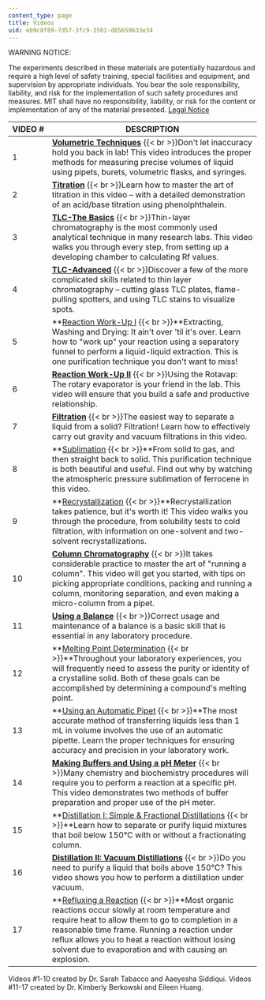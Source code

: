 ```yaml
---
content_type: page
title: Videos
uid: eb9c8f89-7d57-3fc9-3561-d85659b33e34
---
```


WARNING NOTICE:

The experiments described in these materials are potentially hazardous and require a high level of safety training, special facilities and equipment, and supervision by appropriate individuals. You bear the sole responsibility, liability, and risk for the implementation of such safety procedures and measures. MIT shall have no responsibility, liability, or risk for the content or implementation of any of the material presented. [Legal Notice](/terms/)

| VIDEO # | DESCRIPTION |
| --- | --- |
| 1 | **[Volumetric Techniques](/resources/res-5-0001-digital-lab-techniques-manual-spring-2007/videos/volumetric-techniques)**  {{< br >}}Don't let inaccuracy hold you back in lab! This video introduces the proper methods for measuring precise volumes of liquid using pipets, burets, volumetric flasks, and syringes. |
| 2 | **[Titration](/resources/res-5-0001-digital-lab-techniques-manual-spring-2007/videos/titration)**  {{< br >}}Learn how to master the art of titration in this video – with a detailed demonstration of an acid/base titration using phenolphthalein. |
| 3 | **[TLC-The Basics](/resources/res-5-0001-digital-lab-techniques-manual-spring-2007/videos/tlc-the-basics)**  {{< br >}}Thin-layer chromatography is the most commonly used analytical technique in many research labs. This video walks you through every step, from setting up a developing chamber to calculating Rf values. |
| 4 | **[TLC-Advanced](/resources/res-5-0001-digital-lab-techniques-manual-spring-2007/videos/tlc-advanced)**  {{< br >}}Discover a few of the more complicated skills related to thin layer chromatography – cutting glass TLC plates, flame-pulling spotters, and using TLC stains to visualize spots. |
| 5 | **[Reaction Work-Up I](/resources/res-5-0001-digital-lab-techniques-manual-spring-2007/videos/reaction-work-up-i)  {{< br >}}**Extracting, Washing and Drying: It ain't over 'til it's over. Learn how to "work up" your reaction using a separatory funnel to perform a liquid-liquid extraction. This is one purification technique you don't want to miss! |
| 6 | **[Reaction Work-Up II](/resources/res-5-0001-digital-lab-techniques-manual-spring-2007/videos/reaction-work-up-ii)**  {{< br >}}Using the Rotavap: The rotary evaporator is your friend in the lab. This video will ensure that you build a safe and productive relationship. |
| 7 | **[Filtration](/resources/res-5-0001-digital-lab-techniques-manual-spring-2007/videos/filtration)**  {{< br >}}The easiest way to separate a liquid from a solid? Filtration! Learn how to effectively carry out gravity and vacuum filtrations in this video. |
| 8 | **[Sublimation](/resources/res-5-0001-digital-lab-techniques-manual-spring-2007/videos/sublimation)  {{< br >}}**From solid to gas, and then straight back to solid. This purification technique is both beautiful and useful. Find out why by watching the atmospheric pressure sublimation of ferrocene in this video. |
| 9 | **[Recrystallization](/resources/res-5-0001-digital-lab-techniques-manual-spring-2007/videos/recrystallization)  {{< br >}}**Recrystallization takes patience, but it's worth it! This video walks you through the procedure, from solubility tests to cold filtration, with information on one-solvent and two-solvent recrystallizations. |
| 10 | **[Column Chromatography](/resources/res-5-0001-digital-lab-techniques-manual-spring-2007/videos/column-chromatography)**  {{< br >}}It takes considerable practice to master the art of "running a column". This video will get you started, with tips on picking appropriate conditions, packing and running a column, monitoring separation, and even making a micro-column from a pipet. |
| 11 | **[Using a Balance](/resources/res-5-0001-digital-lab-techniques-manual-spring-2007/videos/using-a-balance)**  {{< br >}}Correct usage and maintenance of a balance is a basic skill that is essential in any laboratory procedure. |
| 12 | **[Melting Point Determination](/resources/res-5-0001-digital-lab-techniques-manual-spring-2007/videos/melting-point-determination)  {{< br >}}**Throughout your laboratory experiences, you will frequently need to assess the purity or identity of a crystalline solid. Both of these goals can be accomplished by determining a compound's melting point. |
| 13 | **[Using an Automatic Pipet](/resources/res-5-0001-digital-lab-techniques-manual-spring-2007/videos/using-an-automatic-pipet)  {{< br >}}**The most accurate method of transferring liquids less than 1 mL in volume involves the use of an automatic pipette. Learn the proper techniques for ensuring accuracy and precision in your laboratory work. |
| 14 | **[Making Buffers and Using a pH Meter](/resources/res-5-0001-digital-lab-techniques-manual-spring-2007/videos/making-buffers-and-using-a-ph-meter)**  {{< br >}}Many chemistry and biochemistry procedures will require you to perform a reaction at a specific pH. This video demonstrates two methods of buffer preparation and proper use of the pH meter. |
| 15 | **[Distillation I: Simple & Fractional Distillations](/resources/res-5-0001-digital-lab-techniques-manual-spring-2007/videos/distillation-i-simple-fractional-distillations)  {{< br >}}**Learn how to separate or purify liquid mixtures that boil below 150°C with or without a fractionating column. |
| 16 | **[Distillation II: Vacuum Distillations](/resources/res-5-0001-digital-lab-techniques-manual-spring-2007/videos/distillation-ii-vacuum-distillations)**  {{< br >}}Do you need to purify a liquid that boils above 150°C? This video shows you how to perform a distillation under vacuum. |
| 17 | **[Refluxing a Reaction](/resources/res-5-0001-digital-lab-techniques-manual-spring-2007/videos/refluxing-a-reaction)  {{< br >}}**Most organic reactions occur slowly at room temperature and require heat to allow them to go to completion in a reasonable time frame. Running a reaction under reflux allows you to heat a reaction without losing solvent due to evaporation and with causing an explosion. 

Videos #1-10 created by Dr. Sarah Tabacco and Aaeyesha Siddiqui. Videos #11-17 created by Dr. Kimberly Berkowski and Eileen Huang.